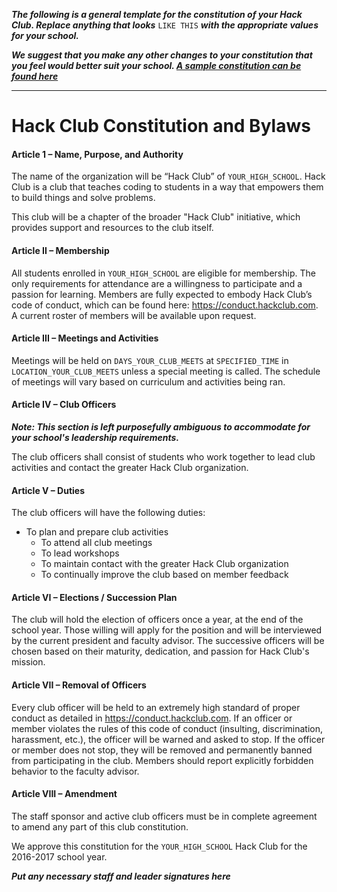 _**The following is a general template for the constitution of your Hack Club. Replace anything that looks**_ `LIKE THIS` _**with the appropriate values for your school.**_

_**We suggest that you make any other changes to your constitution that you feel would better suit your school. [A sample constitution can be found here][sample_club_constitution]**_

[sample_club_constitution]: berkeley_high_constitution.md

---

# Hack Club Constitution and Bylaws

#### Article 1 – Name, Purpose, and Authority

The name of the organization will be “Hack Club” of `YOUR_HIGH_SCHOOL`. Hack Club is a club that teaches coding to students in a way that empowers them to build things and solve problems.

This club will be a chapter of the broader "Hack Club" initiative, which provides support and resources to the club itself.

#### Article II – Membership

All students enrolled in `YOUR_HIGH_SCHOOL` are eligible for membership. The only requirements for attendance are a willingness to participate and a passion for learning. Members are fully expected to embody Hack Club’s code of conduct, which can be found here: <https://conduct.hackclub.com>. A current roster of members will be available upon request.

#### Article III – Meetings and Activities

Meetings will be held on `DAYS_YOUR_CLUB_MEETS` at `SPECIFIED_TIME` in `LOCATION_YOUR_CLUB_MEETS` unless a special meeting is called. The schedule of meetings will vary based on curriculum and activities being ran.

#### Article IV – Club Officers

_**Note: This section is left purposefully ambiguous to accommodate for your school's leadership requirements.**_

The club officers shall consist of students who work together to lead club activities and contact the greater Hack Club organization.

#### Article V – Duties

The club officers will have the following duties:

- To plan and prepare club activities
  - To attend all club meetings
  - To lead workshops
  - To maintain contact with the greater Hack Club organization
  - To continually improve the club based on member feedback

#### Article VI – Elections / Succession Plan

The club will hold the election of officers once a year, at the end of the school year. Those willing will apply for the position and will be interviewed by the current president and faculty advisor. The successive officers will be chosen based on their maturity, dedication, and passion for Hack Club's mission.

#### Article VII – Removal of Officers

Every club officer will be held to an extremely high standard of proper conduct as detailed in <https://conduct.hackclub.com>. If an officer or member violates the rules of this code of conduct (insulting, discrimination, harassment, etc.), the officer will be warned and asked to stop. If the officer or member does not stop, they will be removed and permanently banned from participating in the club. Members should report explicitly forbidden behavior to the faculty advisor.

#### Article VIII – Amendment

The staff sponsor and active club officers must be in complete agreement to amend any part of this club constitution.

We approve this constitution for the `YOUR_HIGH_SCHOOL` Hack Club for the 2016-2017 school year.

_**Put any necessary staff and leader signatures here**_
